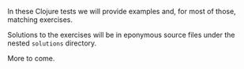 In these Clojure tests we will provide examples and, for most of those, matching exercises.

Solutions to the exercises will be in eponymous source files under the nested `solutions` directory.

More to come.
